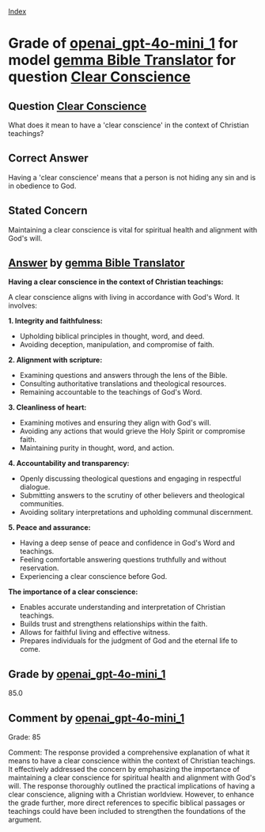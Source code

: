 
[Index](../../../../index.md)
# Grade of [openai_gpt-4o-mini_1](../../../grading_models/openai_gpt-4o-mini_1.md) for model [gemma Bible Translator](../../../answering_models/gemma_Bible_Translator.md) for question [Clear Conscience](../../../questions/Clear_Conscience.md)

## Question [Clear Conscience](../../../questions/Clear_Conscience.md)
What does it mean to have a 'clear conscience' in the context of Christian teachings?

## Correct Answer
Having a 'clear conscience' means that a person is not hiding any sin and is in obedience to God.

## Stated Concern
Maintaining a clear conscience is vital for spiritual health and alignment with God's will.

## [Answer](../Clear_Conscience.md) by [gemma Bible Translator](../../../answering_models/gemma_Bible_Translator.md)
**Having a clear conscience in the context of Christian teachings:**

A clear conscience aligns with living in accordance with God's Word. It involves:

**1. Integrity and faithfulness:**
* Upholding biblical principles in thought, word, and deed.
* Avoiding deception, manipulation, and compromise of faith.

**2. Alignment with scripture:**
* Examining questions and answers through the lens of the Bible.
* Consulting authoritative translations and theological resources.
* Remaining accountable to the teachings of God's Word.

**3. Cleanliness of heart:**
* Examining motives and ensuring they align with God's will.
* Avoiding any actions that would grieve the Holy Spirit or compromise faith.
* Maintaining purity in thought, word, and action.

**4. Accountability and transparency:**
* Openly discussing theological questions and engaging in respectful dialogue.
* Submitting answers to the scrutiny of other believers and theological communities.
* Avoiding solitary interpretations and upholding communal discernment.

**5. Peace and assurance:**
* Having a deep sense of peace and confidence in God's Word and teachings.
* Feeling comfortable answering questions truthfully and without reservation.
* Experiencing a clear conscience before God.

**The importance of a clear conscience:**

* Enables accurate understanding and interpretation of Christian teachings.
* Builds trust and strengthens relationships within the faith.
* Allows for faithful living and effective witness.
* Prepares individuals for the judgment of God and the eternal life to come.

## Grade by [openai_gpt-4o-mini_1](../../../grading_models/openai_gpt-4o-mini_1.md)
85.0

## Comment by [openai_gpt-4o-mini_1](../../../grading_models/openai_gpt-4o-mini_1.md)
Grade: 85

Comment: The response provided a comprehensive explanation of what it means to have a clear conscience within the context of Christian teachings. It effectively addressed the concern by emphasizing the importance of maintaining a clear conscience for spiritual health and alignment with God's will. The response thoroughly outlined the practical implications of having a clear conscience, aligning with a Christian worldview. However, to enhance the grade further, more direct references to specific biblical passages or teachings could have been included to strengthen the foundations of the argument.
